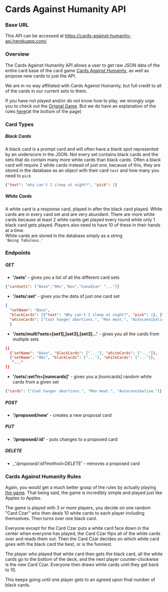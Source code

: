 # Cards Against Humanity API
### Base URL
This API can be accessed at https://cards-against-humanity-api.herokuapp.com/
### Overview
The Cards Against Humanity API allows a user to get raw JSON data of the entire card base of the card game [Cards Against Humanity][cah], as well as propose new cards to just the API.

We are in no way affiliated with Cards Against Humanity, but full credit to all of the cards in our current sets to them.

If you have not played and/or do not know how to play, we strongly urge you to check out the [Orignal Game][cah]. But we do have an explanation of the rules [here](#Cards-Against-Humanity-Rules)(at the bottom of the page)

### Card Types

##### Black Cards
A black card is a prompt card and will often have a blank spot represented by an underscore in the JSON. Not every set contains black cards and the sets that do contain many more white cards than black cards. 
Often a black card will require 2 white cards instead of just one, because of this, they are stored in the database as an object with their card `text` and how many you need to `pick`   
```json
{"text": "why can't I sleep at night?", "pick": 1}
```

##### White Cards
A white card is a response card, played in after the black card played. White cards are in every card set and are very abundant. There are more white cards because at least 2 white cards get played every round while only 1 black card gets played. Players also need to have 10 of these in their hands at a time.  
White cards are stored in the database simply as a string  
```'Being fabulous.'```

### Endpoints

##### GET
* __'/sets'__ - gives you a list of all the different card sets   
```json 
{"cardsets": ["Base","90s","Box","Canadian" "..."]}
```
* __'/sets/:set'__ - gives you the data of just one card set  
 ```json
 {
   "setName": "Base",
   "blackCards": [{"text": "Why can't I sleep at night?", "pick": 1}, {"text": "I got 99 problems but _ ain't one.", "pick": 1} "..."],
   "whiteCards": ["Coat hanger abortions.", "Man meat.", "Autocannibalism." "..."]
   }
 ```
* __'/sets/multi?sets=[set1],[set3],[set3]...'__ - gives you all the cards from multiple sets  
```json
{[
  {"setName": "Base", "blackCards": ["..."], "whiteCards": ["..."]},
  {"setName": "90s", "blackCards": ["..."], "whiteCards": ["..."]},
   "..."
]}
```
* __'/sets/:set?n=[numcards]'__ - gives you a [numcards] random white cards from a given set  
```json
{"cards": ["Coat hanger abortions.", "Man meat.", "Autocannibalism."]}
```

##### POST
* __'/proposed/new'__ - creates a new proposal card

##### PUT
* __'/proposed/:id'__ - puts changes to a proposed card

##### DELETE
* __'/proposed/:id?_method=DELETE'__ - removes a proposed card

### Cards Against Humanity Rules
Again, you would get a much better grasp of the rules by actually playing [the game][cah].
That being said, the game is incredibly simple and played just like Apples to Apples.   

The game is played with 3 or more players, you decide on one random "Card Czar" who then deals 10 white cards to each player including themselves. Then turns over one black card.  

Everyone except for the Card Czar puts a white card face down in the center when everyone has played, the Card Czar flips all of the white cards over and reads them out. Then the Card Czar decides on which white card goes with the black card the best, or is the funniest.  

The player who played that white card then gets the black card, all the white cards go to the bottom of the deck, and the next player counter-clockwise is the new Card Czar. Everyone then draws white cards until they get back to 10.

This keeps going until one player gets to an agreed
upon final number of black cards.




[cah]: https://cardsagainsthumanity.com/
